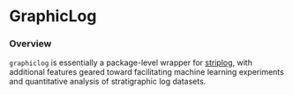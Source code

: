 # GraphicLog

### Overview

`graphiclog` is essentially a package-level wrapper for [striplog](https://github.com/agile-geoscience/striplog), with additional features geared toward facilitating machine learning experiments and quantitative analysis of stratigraphic log datasets.
